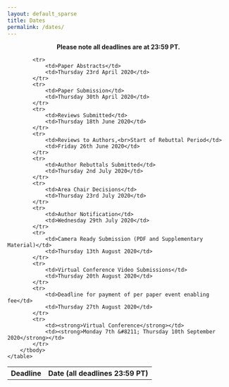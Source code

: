 ```yaml
---
layout: default_sparse
title: Dates
permalink: /dates/
---
```


<p align="center"><strong>
            Please note all deadlines are at 23:59 PT.
        </strong></p>

<div class="row pl-2 pr-2 pt-2 pb-2 mx-auto justify-content-center">
<table class="table table-striped table-bordered" style="max-width: 750px;">
  <!--<thead>
    <tr>
      <th scope="col">#</th>
      <th scope="col">First</th>
      <th scope="col">Last</th>
      <th scope="col">Handle</th>
    </tr>
  </thead>-->
  <tbody>
    <tr><th scope="row">Deadline</th>
        <th scope="row">Date (all deadlines 23:59 PT)</th></tr>

            <tr>
                <td>Paper Abstracts</td>
                <td>Thursday 23rd April 2020</td>
            </tr>
            <tr>
                <td>Paper Submission</td>
                <td>Thursday 30th April 2020</td>
            </tr>
            <tr>
                <td>Reviews Submitted</td>
                <td>Thursday 18th June 2020</td>
            </tr>
            <tr>
                <td>Reviews to Authors,<br>Start of Rebuttal Period</td>
                <td>Friday 26th June 2020</td>
            </tr>
            <tr>
                <td>Author Rebuttals Submitted</td>
                <td>Thursday 2nd July 2020</td>
            </tr>
            <tr>
                <td>Area Chair Decisions</td>
                <td>Thursday 23rd July 2020</td>
            </tr>
            <tr>
                <td>Author Notification</td>
                <td>Wednesday 29th July 2020</td>
            </tr>
            <tr>
                <td>Camera Ready Submission (PDF and Supplementary Material)</td>
                <td>Thursday 13th August 2020</td>
            </tr>
            <tr>
                <td>Virtual Conference Video Submissions</td>
                <td>Thursday 20th August 2020</td>
            </tr>
            <tr>
                <td>Deadline for payment of per paper event enabling fee</td>
                <td>Thursday 27th August 2020</td>
            </tr>
            <tr>
                <td><strong>Virtual Conference</strong></td>
                <td><strong>Monday 7th &#8211; Thursday 10th September 2020</strong></td>
            </tr>
        </tbody>
    </table>
</div>


